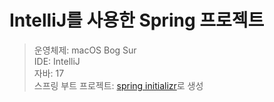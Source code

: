 # IntelliJ를 사용한 Spring 프로젝트
> 운영체제: macOS Bog Sur <br>
> IDE: IntelliJ <br>
> 자바: 17 <br>
> 스프링 부트 프로젝트: [spring initializr](https://start.spring.io/)로 생성
